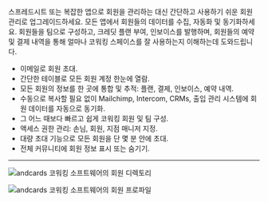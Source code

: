 스프레드시트 또는 복잡한 앱으로 회원을 관리하는 대신 간단하고 사용하기 쉬운 회원 관리로 업그레이드하세요. 모든 앱에서 회원들의 데이터를 수집, 자동화 및 동기화하세요. 회원들을 팀으로 구성하고, 크레딧 플랜 부여, 인보이스를 발행하며, 회원들의 예약 및 결제 내역을 통해 얼마나 코워킹 스페이스를 잘 사용하는지 이해하는데 도와드립니다.

- 이메일로 회원 초대.
- 간단한 테이블로 모든 회원 계정 한눈에 열람.
- 모든 회원의 정보를 한 곳에 통합 및 추적: 플랜, 결제, 인보이스, 예약 내역.
- 수동으로 복사할 필요 없이 Mailchimp, Intercom, CRMs, 출입 관리 시스템에 회원 데이터를 자동으로 동기화.
- 그 어느 때보다 빠르고 쉽게 코워킹 회원 및 팀 구성.
- 액세스 권한 관리: 손님, 회원, 지점 매니저 지정.
- 대량 초대 기능으로 모든 회원을 단 몇 분 안에 초대.
- 전체 커뮤니티에 회원 정보 표시 또는 숨기기.

---

![andcards 코워킹 소프트웨어의 회원 디렉토리](https://d7ccq1i35b0cj.cloudfront.net/andcards-directory-members-light-en-1920-1200.png)

![andcards 코워킹 소프트웨어의 회원 프로파일](https://d7ccq1i35b0cj.cloudfront.net/andcards-directory-user-main-light-en-1920-1200.png)
